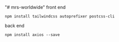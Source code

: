 "# mrs-worldwide" 
front end
```
npm install tailwindcss autoprefixer postcss-cli
```
back end
```
npm install axios --save
```